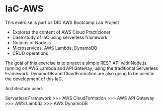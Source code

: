 # IaC-AWS

This exercise is part os DIO AWS Bootcamp Lab Project

- Explores the content of AWS Cloud Practicioner
- Case study of IaC using serverless framework
- Notions of Node.js
- Microservices, AWS Lambda, DynamoDB
- CRUD operations

The goal of this exercise is to project a simple REST API with Node.js running on AWS Lambda and API Gateway, using the traditional Serverless Framework.
DynamoDB and CloudFormation are also going to be used in the development of this IaC.

Architecture used:

Serverless Framework >>> AWS CloudFormation >>> AWS API Gateway >>> AWS Lambda >>> AWS DynamoDB

